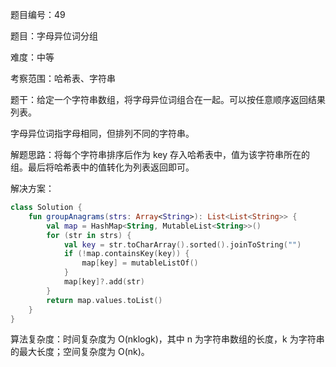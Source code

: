 题目编号：49

题目：字母异位词分组

难度：中等

考察范围：哈希表、字符串

题干：给定一个字符串数组，将字母异位词组合在一起。可以按任意顺序返回结果列表。

字母异位词指字母相同，但排列不同的字符串。

解题思路：将每个字符串排序后作为 key 存入哈希表中，值为该字符串所在的组。最后将哈希表中的值转化为列表返回即可。

解决方案：

```kotlin
class Solution {
    fun groupAnagrams(strs: Array<String>): List<List<String>> {
        val map = HashMap<String, MutableList<String>>()
        for (str in strs) {
            val key = str.toCharArray().sorted().joinToString("")
            if (!map.containsKey(key)) {
                map[key] = mutableListOf()
            }
            map[key]?.add(str)
        }
        return map.values.toList()
    }
}
```

算法复杂度：时间复杂度为 O(nklogk)，其中 n 为字符串数组的长度，k 为字符串的最大长度；空间复杂度为 O(nk)。